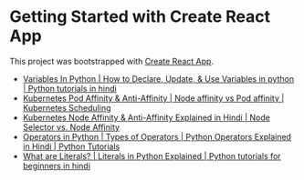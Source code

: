 # Getting Started with Create React App

This project was bootstrapped with [Create React App](https://github.com/facebook/create-react-app).

<!-- YOUTUBE:START -->
- [Variables In Python | How to Declare, Update, &amp; Use Variables in python | Python tutorials in hindi](https://www.youtube.com/watch?v=8U2_MFtpJSo)
- [Kubernetes Pod Affinity &amp; Anti-Affinity | Node affinity vs Pod affinity | Kubernetes Scheduling](https://www.youtube.com/watch?v=kXipD5hzwkk)
- [Kubernetes Node Affinity &amp; Anti-Affinity Explained in Hindi | Node Selector vs. Node Affinity](https://www.youtube.com/watch?v=qJ4rUXaFWlo)
- [Operators in Python | Types of Operators | Python Operators Explained  in Hindi | Python Tutorials](https://www.youtube.com/watch?v=_7rGpWz5k0Y)
- [What are Literals? | Literals in Python Explained | Python tutorials for beginners in hindi](https://www.youtube.com/watch?v=0xe-riFbUbI)
<!-- YOUTUBE:END -->
